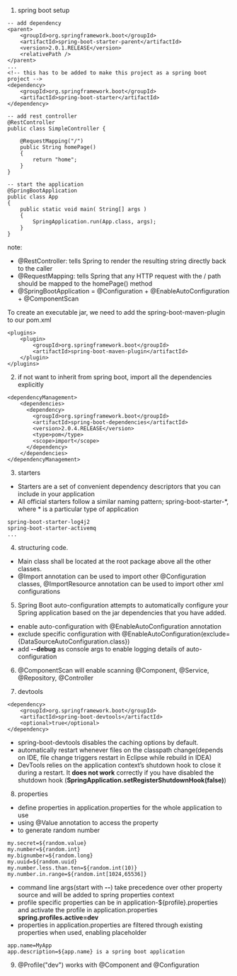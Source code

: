 1. spring boot setup
```
-- add dependency
<parent>
    <groupId>org.springframework.boot</groupId>
    <artifactId>spring-boot-starter-parent</artifactId>
    <version>2.0.1.RELEASE</version>
    <relativePath />
</parent>
...
<!-- this has to be added to make this project as a spring boot project -->
<dependency>
    <groupId>org.springframework.boot</groupId>
    <artifactId>spring-boot-starter</artifactId>
</dependency>

-- add rest controller
@RestController
public class SimpleController {

    @RequestMapping("/")
    public String homePage()
    {
        return "home";
    }
}

-- start the application
@SpringBootApplication
public class App 
{
    public static void main( String[] args )
    {
        SpringApplication.run(App.class, args);
    }
}
```
note:
- @RestController: tells Spring to render the resulting string directly back to the caller
- @RequestMapping: tells Spring that any HTTP request with the / path should be mapped to the homePage() method
- @SpringBootApplication = @Configuration + @EnableAutoConfiguration + @ComponentScan

To create an executable jar, we need to add the spring-boot-maven-plugin to our pom.xml
```
<plugins>
    <plugin>
        <groupId>org.springframework.boot</groupId>
        <artifactId>spring-boot-maven-plugin</artifactId>
    </plugin>
</plugins>
```

2. if not want to inherit from spring boot, import all the dependencies explicitly
```
<dependencyManagement>
    <dependencies>
      <dependency>
        <groupId>org.springframework.boot</groupId>
        <artifactId>spring-boot-dependencies</artifactId>
        <version>2.0.4.RELEASE</version>
        <type>pom</type>
        <scope>import</scope>
      </dependency>
    </dependencies>
</dependencyManagement>
```

3. starters
- Starters are a set of convenient dependency descriptors that you can include in your application
- All official starters follow a similar naming pattern; spring-boot-starter-*, where * is a particular type of application
```
spring-boot-starter-log4j2
spring-boot-starter-activemq
...
```
4. structuring code.
- Main class shall be located at the root package above all the other classes.
- @Import annotation can be used to import other @Configuration classes, @ImportResource annotation can be used to import other xml configurations

5. Spring Boot auto-configuration attempts to automatically configure your Spring application based on the jar dependencies that you have added.
- enable auto-configuration with @EnableAutoConfiguration annotation
- exclude specific configuration with @EnableAutoConfiguration(exclude={DataSourceAutoConfiguration.class})
- add **--debug** as console args to enable logging details of auto-configuration

6. @ComponentScan will enable scanning @Component, @Service, @Repository, @Controller

7. devtools
```
<dependency>
    <groupId>org.springframework.boot</groupId>
    <artifactId>spring-boot-devtools</artifactId>
    <optional>true</optional>
</dependency>
```
- spring-boot-devtools disables the caching options by default.
- automatically restart whenever files on the classpath change(depends on IDE, file change triggers restart in Eclipse while rebuild in IDEA)
- DevTools relies on the application context’s shutdown hook to close it during a restart. It **does not work** correctly if you have disabled the shutdown hook (**SpringApplication.setRegisterShutdownHook(false)**)

8. properties
- define properties in application.properties for the whole application to use
- using @Value annotation to access the property
- to generate random number
```
my.secret=${random.value}
my.number=${random.int}
my.bignumber=${random.long}
my.uuid=${random.uuid}
my.number.less.than.ten=${random.int(10)}
my.number.in.range=${random.int[1024,65536]}
```
- command line args(start with **--**) take precedence over other property source and will be added to spring properties context
- profile specific properties can be in application-${profile}.properties and activate the profile in application.properties **spring.profiles.active=dev**
- properties in application.properties are filtered through existing properties when used, enabling placeholder
```
app.name=MyApp
app.description=${app.name} is a spring boot application
```
9. @Profile("dev") works with @Component and @Configuration


